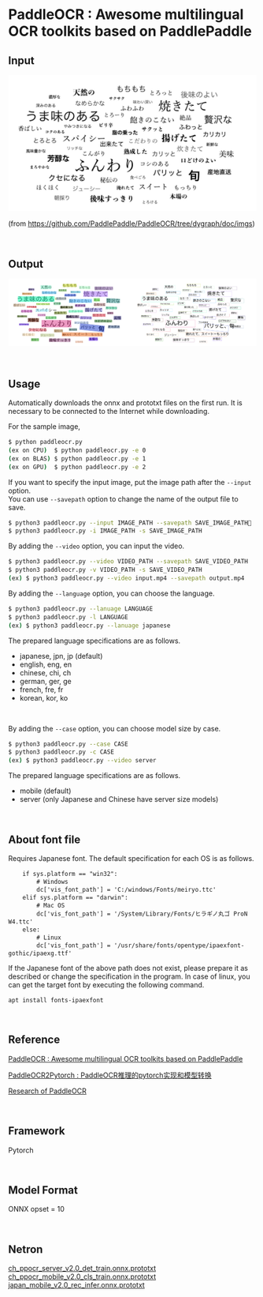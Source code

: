 # PaddleOCR : Awesome multilingual OCR toolkits based on PaddlePaddle

## Input

![input image](input.jpg)

(from https://github.com/PaddlePaddle/PaddleOCR/tree/dygraph/doc/imgs)

<br/>

## Output

![output_image](output.png)

<br/>

## Usage

Automatically downloads the onnx and prototxt files on the first run.
It is necessary to be connected to the Internet while downloading.

For the sample image,
``` bash
$ python paddleocr.py
(ex on CPU)  $ python paddleocr.py -e 0
(ex on BLAS) $ python paddleocr.py -e 1
(ex on GPU)  $ python paddleocr.py -e 2
```

If you want to specify the input image, put the image path after the `--input` option.  
You can use `--savepath` option to change the name of the output file to save.
```bash
$ python3 paddleocr.py --input IMAGE_PATH --savepath SAVE_IMAGE_PATH
$ python3 paddleocr.py -i IMAGE_PATH -s SAVE_IMAGE_PATH
```

By adding the `--video` option, you can input the video.
```bash
$ python3 paddleocr.py --video VIDEO_PATH --savepath SAVE_VIDEO_PATH
$ python3 paddleocr.py -v VIDEO_PATH -s SAVE_VIDEO_PATH
(ex) $ python3 paddleocr.py --video input.mp4 --savepath output.mp4
```

By adding the `--language` option, you can choose the language.
```bash
$ python3 paddleocr.py --lanuage LANGUAGE
$ python3 paddleocr.py -l LANGUAGE
(ex) $ python3 paddleocr.py --lanuage japanese
```

The prepared language specifications are as follows.
  - japanese, jpn, jp (default)
  - english, eng, en
  - chinese, chi, ch
  - german, ger, ge
  - french, fre, fr
  - korean, kor, ko

<br/>

By adding the `--case` option, you can choose model size by case.
```bash
$ python3 paddleocr.py --case CASE
$ python3 paddleocr.py -c CASE
(ex) $ python3 paddleocr.py --video server
```
The prepared language specifications are as follows.
  - mobile (default)
  - server (only Japanese and Chinese have server size models)

<br>

## About font file

Requires Japanese font.
The default specification for each OS is as follows.

```
    if sys.platform == "win32":
        # Windows
        dc['vis_font_path'] = 'C:/windows/Fonts/meiryo.ttc'
    elif sys.platform == "darwin":
        # Mac OS
        dc['vis_font_path'] = '/System/Library/Fonts/ヒラギノ丸ゴ ProN W4.ttc'
    else:
        # Linux
        dc['vis_font_path'] = '/usr/share/fonts/opentype/ipaexfont-gothic/ipaexg.ttf'
```

If the Japanese font of the above path does not exist, please prepare it as described or change the specification in the program.
In case of linux, you can get the target font by executing the following command.

```
apt install fonts-ipaexfont
```

<br/>

## Reference

[PaddleOCR : Awesome multilingual OCR toolkits based on PaddlePaddle](https://github.com/PaddlePaddle/PaddleOCR)

[PaddleOCR2Pytorch : PaddleOCR推理的pytorch实现和模型转换](https://github.com/frotms/PaddleOCR2Pytorch)

[Research of PaddleOCR](https://github.com/axinc-ai/ailia-models/issues/310)

<br/>

## Framework

Pytorch

<br/>

## Model Format

ONNX opset = 10

<br/>

## Netron

[ch_ppocr_server_v2.0_det_train.onnx.prototxt](https://netron.app/?url=https://storage.googleapis.com/ailia-models/paddle_ocr/ch_ppocr_server_v2.0_det_train.onnx.prototxt)
[ch_ppocr_mobile_v2.0_cls_train.onnx.prototxt](https://netron.app/?url=https://storage.googleapis.com/ailia-models/paddle_ocr/ch_ppocr_mobile_v2.0_cls_train.onnx.prototxt)
[japan_mobile_v2.0_rec_infer.onnx.prototxt](https://netron.app/?url=https://storage.googleapis.com/ailia-models/paddle_ocr/japan_mobile_v2.0_rec_infer.onnx.prototxt)
